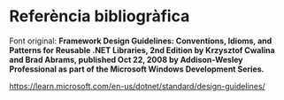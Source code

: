 # Referència bibliogràfica

Font original: **Framework Design Guidelines: Conventions, Idioms, and Patterns for Reusable .NET Libraries, 2nd Edition by Krzysztof Cwalina and Brad Abrams, published Oct 22, 2008 by Addison-Wesley Professional as part of the Microsoft Windows Development Series.**

https://learn.microsoft.com/en-us/dotnet/standard/design-guidelines/


